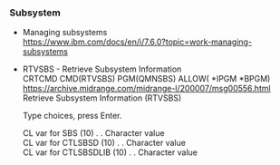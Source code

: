 ### Subsystem
+ Managing subsystems\
  https://www.ibm.com/docs/en/i/7.6.0?topic=work-managing-subsystems
+ RTVSBS - Retrieve Subsystem Information\
  CRTCMD CMD(RTVSBS) PGM(QMNSBS) ALLOW( *IPGM *BPGM)\
  https://archive.midrange.com/midrange-l/200007/msg00556.html
                         Retrieve Subsystem Information (RTVSBS)                    
                                                                                  
   Type choices, press Enter.                                                     
                                                                                  
   CL var for SBS         (10)  . .                 Character value               
   CL var for CTLSBSD     (10)  . .                 Character value               
   CL var for CTLSBSDLIB   (10) . .                 Character value               
